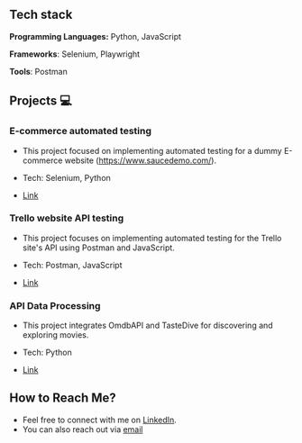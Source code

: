 ## Tech stack<a name=techstack></a>

**Programming Languages:** Python, JavaScript

**Frameworks**: Selenium, Playwright

**Tools**: Postman
  
## Projects :computer: <a name=projects></a>

### E-commerce automated testing

- This project focused on implementing automated testing for a dummy E-commerce website (https://www.saucedemo.com/).
- Tech: Selenium, Python
  
- [Link](https://github.com/p-kulesza/ecommerce_SeleniumPython_POM)

### Trello website API testing

- This project focuses on implementing automated testing for the Trello site's API using Postman and JavaScript.
- Tech: Postman, JavaScript
  
- [Link](https://github.com/p-kulesza/API-testing)

### API Data Processing

- This project integrates OmdbAPI and TasteDive for discovering and exploring movies.
- Tech: Python

- [Link](https://github.com/p-kulesza/APIDataProcessing)
  
## How to Reach Me?<a name="reach"></a>

- Feel free to connect with me on [LinkedIn](https://www.linkedin.com/in/piotrkulesza2000/).
- You can also reach out via [email](piotrkulesza2000@gmail.com)
